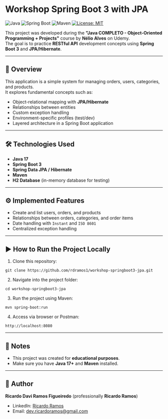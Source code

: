 # Workshop Spring Boot 3 with JPA

![Java](https://img.shields.io/badge/Java-17-blue) 
![Spring Boot](https://img.shields.io/badge/Spring%20Boot-3.x-brightgreen) 
![Maven](https://img.shields.io/badge/Maven-4-red) 
[![License: MIT](https://img.shields.io/badge/License-MIT-yellow.svg)](LICENSE)

This project was developed during the **"Java COMPLETO - Object-Oriented Programming + Projects"** course by **Nélio Alves** on Udemy.  
The goal is to practice **RESTful API** development concepts using **Spring Boot 3** and **JPA/Hibernate**.  

---

## 📖 Overview

This application is a simple system for managing orders, users, categories, and products.  
It explores fundamental concepts such as:

- Object-relational mapping with **JPA/Hibernate**  
- Relationships between entities  
- Custom exception handling  
- Environment-specific profiles (test/dev)  
- Layered architecture in a Spring Boot application  

---

## 🛠️ Technologies Used

- **Java 17**  
- **Spring Boot 3**  
- **Spring Data JPA / Hibernate**  
- **Maven**  
- **H2 Database** (in-memory database for testing)  

---

## ⚙️ Implemented Features

- Create and list users, orders, and products  
- Relationships between orders, categories, and order items  
- Date handling with `Instant` and `ISO 8601`  
- Centralized exception handling  

---

## ▶️ How to Run the Project Locally

1. Clone this repository:

```
git clone https://github.com/rdramos1/workshop-springboot3-jpa.git
```

2. Navigate into the project folder:

```
cd workshop-springboot3-jpa
```

3. Run the project using Maven:

```
mvn spring-boot:run
```

4. Access via browser or Postman:

```
http://localhost:8080
```

---

## 📌 Notes

- This project was created for **educational purposes**.  
- Make sure you have **Java 17+** and **Maven** installed.  

---

## 👤 Author

**Ricardo Davi Ramos Figueiredo** (professionally **Ricardo Ramos**)  

- LinkedIn: [Ricardo Ramos](https://www.linkedin.com/in/rdramos1)  
- Email: dev.ricardoramos@gmail.com  
